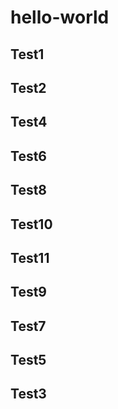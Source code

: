 # hello-world
## Test1
## Test2
## Test4
## Test6
## Test8
## Test10
## Test11
## Test9
## Test7
## Test5
## Test3
